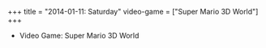 +++
title = "2014-01-11: Saturday"
video-game = ["Super Mario 3D World"]
+++


* Video Game: Super Mario 3D World
